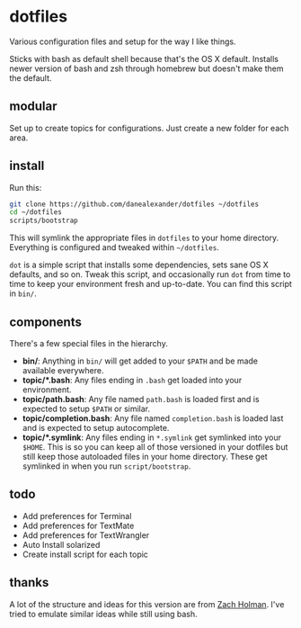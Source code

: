 # dotfiles
Various configuration files and setup for the way I like things.

Sticks with bash as default shell because that's the OS X default. Installs newer version of bash and zsh through homebrew but doesn't make them the default.


## modular

Set up to create topics for configurations. Just create a new folder for each area.

## install

Run this:

```sh
git clone https://github.com/danealexander/dotfiles ~/dotfiles
cd ~/dotfiles
scripts/bootstrap
```

This will symlink the appropriate files in `dotfiles` to your home directory.
Everything is configured and tweaked within `~/dotfiles`.

`dot` is a simple script that installs some dependencies, sets sane OS X
defaults, and so on. Tweak this script, and occasionally run `dot` from
time to time to keep your environment fresh and up-to-date. You can find
this script in `bin/`.


## components

There's a few special files in the hierarchy.

- **bin/**: Anything in `bin/` will get added to your `$PATH` and be made
  available everywhere.
- **topic/\*.bash**: Any files ending in `.bash` get loaded into your
  environment.
- **topic/path.bash**: Any file named `path.bash` is loaded first and is
  expected to setup `$PATH` or similar.
- **topic/completion.bash**: Any file named `completion.bash` is loaded
  last and is expected to setup autocomplete.
- **topic/\*.symlink**: Any files ending in `*.symlink` get symlinked into
  your `$HOME`. This is so you can keep all of those versioned in your dotfiles
  but still keep those autoloaded files in your home directory. These get
  symlinked in when you run `script/bootstrap`.

## todo

* Add preferences for Terminal
* Add preferences for TextMate
* Add preferences for TextWrangler
* Auto Install solarized
* Create install script for each topic

## thanks

A lot of the structure and ideas for this version are from [Zach Holman](https://github.com/holman/dotfiles). I've tried to emulate similar ideas while still using bash.